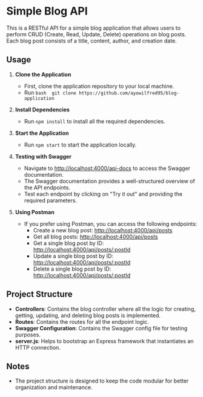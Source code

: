 # Simple Blog API

This is a RESTful API for a simple blog application that allows users to perform CRUD (Create, Read, Update, Delete) operations on blog posts. Each blog post consists of a title, content, author, and creation date.

## Usage

1. **Clone the Application**
   - First, clone the application repository to your local machine.
   - Run 
    `bash 
    git clone https://github.com/ayowilfred95/blog-application
    `

2. **Install Dependencies**
   - Run `npm install` to install all the required dependencies.

3. **Start the Application**
   - Run `npm start` to start the application locally.

4. **Testing with Swagger**
   - Navigate to [http://localhost:4000/api-docs](http://localhost:4000/api-docs) to access the Swagger documentation.
   - The Swagger documentation provides a well-structured overview of the API endpoints.
   - Test each endpoint by clicking on "Try it out" and providing the required parameters.

5. **Using Postman**
   - If you prefer using Postman, you can access the following endpoints:
     - Create a new blog post: [http://localhost:4000/api/posts](http://localhost:4000/api/posts)
     - Get all blog posts: [http://localhost:4000/api/posts](http://localhost:4000/api/posts)
     - Get a single blog post by ID: [http://localhost:4000/api/posts/:postId](http://localhost:4000/api/posts/:postId)
     - Update a single blog post by ID: [http://localhost:4000/api/posts/:postId](http://localhost:4000/api/posts/:postId)
     - Delete a single blog post by ID: [http://localhost:4000/api/posts/:postId](http://localhost:4000/api/posts/:postId)

## Project Structure

- **Controllers**: Contains the blog controller where all the logic for creating, getting, updating, and deleting blog posts is implemented.
- **Routes**: Contains the routes for all the endpoint logic.
- **Swagger Configuration**: Contains the Swagger config file for testing purposes.
- **server.js**: Helps to bootstrap an Express framework that instantiates an HTTP connection.

## Notes

- The project structure is designed to keep the code modular for better organization and maintenance.

